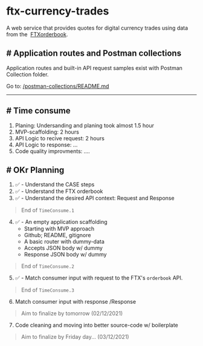 # ftx-currency-trades
A web service that provides quotes for digital currency trades using data from the​ ​ [FTX​ orderbook](https://docs.ftx.com/#get-orderbook).

## # Application routes and Postman collections
Application routes and built-in API request samples exist with Postman Collection folder.

Go to: [/postman-collections/README.md](postman-collections/)

---

## # Time consume
1. Planing: Undersanding and planing took almost 1.5 hour
2. MVP-scaffolding: 2 hours
3. API Logic to recive request: 2 hours
4. API Logic to response: ...
5. Code quality improvments: ....

## # OKr Planning
1. ✅ - Understand the CASE steps 
2. ✅ - Understand the FTX orderbook
3. ✅ - Understand the desired API context: Request and Response
> End of `TimeConsume.1`
4. ✅ - An empty application scaffolding
    - Starting with MVP approach
    - Github; README, gitignore
    - A basic router with dummy-data
    - Accepts JSON body w/ dummy
    - Response JSON body w/ dummy
> End of `TimeConsume.2`
5. ✅ - Match consumer input with request to the FTX's `orderbook` API.
> End of `TimeConsume.3`
6. Match consumer input with response /Response
> Aim to finalize by tomorrow (02/12/2021)
7. Code cleaning and moving into better source-code w/ boilerplate
> Aim to finalize by Friday day... (03/12/2021)
